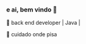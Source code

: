 ### e ai, bem vindo 👋
🌱 back end developer | Java |




🤔 cuidado onde pisa
<!--
**zSoony/zSoony** is a ✨ _special_ ✨ repository because its `README.md` (this file) appears on your GitHub profile.

